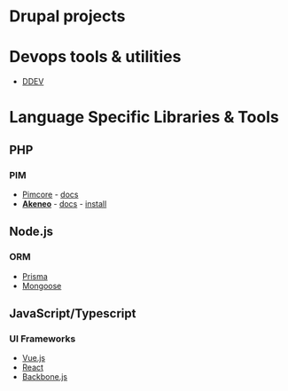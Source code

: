 # Drupal projects

# Devops tools & utilities
* [DDEV](https://github.com/drud/ddev)

# Language Specific Libraries & Tools

## PHP
### PIM
* [Pimcore](https://pimcore.com/en) - [docs](https://pimcore.com/docs/pimcore/current/index.html)
* **[Akeneo](https://akeneo.com/)** - [docs](https://docs.akeneo.com/master) - [install](https://docs.akeneo.com/master/install_pim/manual/installation_ce.html)

## Node.js
### ORM
* [Prisma](https://www.prisma.io/docs/concepts/overview/what-is-prisma) 
* [Mongoose](https://mongoosejs.com/docs/index.html) 

## JavaScript/Typescript
### UI Frameworks
* [Vue.js](https://vuejs.org/)
* [React](https://reactjs.org/)
* [Backbone.js](http://backbonejs.org/)

<!--
**mazzarito/mazzarito** is a ✨ _special_ ✨ repository because its `README.md` (this file) appears on your GitHub profile.

Here are some ideas to get you started:

- 🔭 I’m currently working on ...
- 🌱 I’m currently learning ...
- 👯 I’m looking to collaborate on ...
- 🤔 I’m looking for help with ...
- 💬 Ask me about ...
- 📫 How to reach me: ...
- 😄 Pronouns: ...
- ⚡ Fun fact: ...
-->

